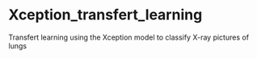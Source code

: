 # Xception_transfert_learning
Transfert learning using the Xception model to classify X-ray pictures of lungs
